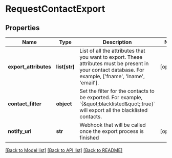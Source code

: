 # RequestContactExport

## Properties
Name | Type | Description | Notes
------------ | ------------- | ------------- | -------------
**export_attributes** | **list[str]** | List of all the attributes that you want to export. These attributes must be present in your contact database. For example, [&#x27;fname&#x27;, &#x27;lname&#x27;, &#x27;email&#x27;]. | [optional] 
**contact_filter** | **object** | Set the filter for the contacts to be exported. For example, &#x60;{\&quot;blacklisted\&quot;:true}&#x60; will export all the blacklisted contacts. | 
**notify_url** | **str** | Webhook that will be called once the export process is finished | [optional] 

[[Back to Model list]](../README.md#documentation-for-models) [[Back to API list]](../README.md#documentation-for-api-endpoints) [[Back to README]](../README.md)

